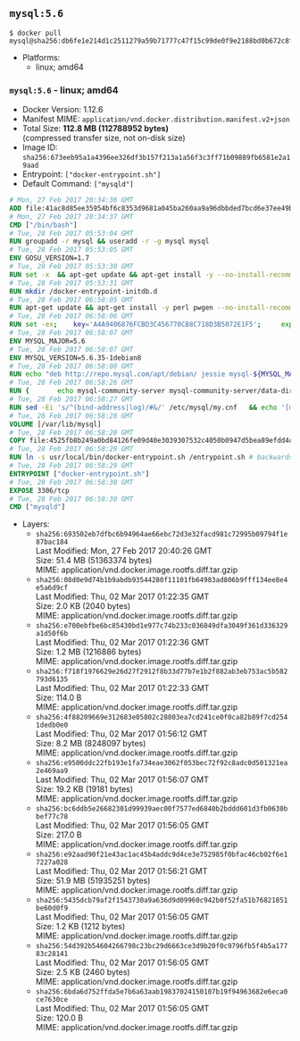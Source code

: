 ## `mysql:5.6`

```console
$ docker pull mysql@sha256:db6fe1e214d1c2511279a59b71777c47f15c99de0f9e2188bd0b672c8f0b6e07
```

-	Platforms:
	-	linux; amd64

### `mysql:5.6` - linux; amd64

-	Docker Version: 1.12.6
-	Manifest MIME: `application/vnd.docker.distribution.manifest.v2+json`
-	Total Size: **112.8 MB (112788952 bytes)**  
	(compressed transfer size, not on-disk size)
-	Image ID: `sha256:673eeb95a1a4396ee326df3b157f213a1a56f3c3ff71b09889fb6581e2a19aad`
-	Entrypoint: `["docker-entrypoint.sh"]`
-	Default Command: `["mysqld"]`

```dockerfile
# Mon, 27 Feb 2017 20:34:36 GMT
ADD file:41ac8d85ee35954bf6c8353d9681a045ba260aa9a96dbbded7bcd6e37ee49bea in / 
# Mon, 27 Feb 2017 20:34:37 GMT
CMD ["/bin/bash"]
# Tue, 28 Feb 2017 05:53:04 GMT
RUN groupadd -r mysql && useradd -r -g mysql mysql
# Tue, 28 Feb 2017 05:53:05 GMT
ENV GOSU_VERSION=1.7
# Tue, 28 Feb 2017 05:53:30 GMT
RUN set -x 	&& apt-get update && apt-get install -y --no-install-recommends ca-certificates wget && rm -rf /var/lib/apt/lists/* 	&& wget -O /usr/local/bin/gosu "https://github.com/tianon/gosu/releases/download/$GOSU_VERSION/gosu-$(dpkg --print-architecture)" 	&& wget -O /usr/local/bin/gosu.asc "https://github.com/tianon/gosu/releases/download/$GOSU_VERSION/gosu-$(dpkg --print-architecture).asc" 	&& export GNUPGHOME="$(mktemp -d)" 	&& gpg --keyserver ha.pool.sks-keyservers.net --recv-keys B42F6819007F00F88E364FD4036A9C25BF357DD4 	&& gpg --batch --verify /usr/local/bin/gosu.asc /usr/local/bin/gosu 	&& rm -r "$GNUPGHOME" /usr/local/bin/gosu.asc 	&& chmod +x /usr/local/bin/gosu 	&& gosu nobody true 	&& apt-get purge -y --auto-remove ca-certificates wget
# Tue, 28 Feb 2017 05:53:31 GMT
RUN mkdir /docker-entrypoint-initdb.d
# Tue, 28 Feb 2017 06:58:05 GMT
RUN apt-get update && apt-get install -y perl pwgen --no-install-recommends && rm -rf /var/lib/apt/lists/*
# Tue, 28 Feb 2017 06:58:06 GMT
RUN set -ex; 	key='A4A9406876FCBD3C456770C88C718D3B5072E1F5'; 	export GNUPGHOME="$(mktemp -d)"; 	gpg --keyserver ha.pool.sks-keyservers.net --recv-keys "$key"; 	gpg --export "$key" > /etc/apt/trusted.gpg.d/mysql.gpg; 	rm -r "$GNUPGHOME"; 	apt-key list > /dev/null
# Tue, 28 Feb 2017 06:58:07 GMT
ENV MYSQL_MAJOR=5.6
# Tue, 28 Feb 2017 06:58:07 GMT
ENV MYSQL_VERSION=5.6.35-1debian8
# Tue, 28 Feb 2017 06:58:08 GMT
RUN echo "deb http://repo.mysql.com/apt/debian/ jessie mysql-${MYSQL_MAJOR}" > /etc/apt/sources.list.d/mysql.list
# Tue, 28 Feb 2017 06:58:26 GMT
RUN { 		echo mysql-community-server mysql-community-server/data-dir select ''; 		echo mysql-community-server mysql-community-server/root-pass password ''; 		echo mysql-community-server mysql-community-server/re-root-pass password ''; 		echo mysql-community-server mysql-community-server/remove-test-db select false; 	} | debconf-set-selections 	&& apt-get update && apt-get install -y mysql-server="${MYSQL_VERSION}" && rm -rf /var/lib/apt/lists/* 	&& rm -rf /var/lib/mysql && mkdir -p /var/lib/mysql /var/run/mysqld 	&& chown -R mysql:mysql /var/lib/mysql /var/run/mysqld 	&& chmod 777 /var/run/mysqld
# Tue, 28 Feb 2017 06:58:27 GMT
RUN sed -Ei 's/^(bind-address|log)/#&/' /etc/mysql/my.cnf 	&& echo '[mysqld]\nskip-host-cache\nskip-name-resolve' > /etc/mysql/conf.d/docker.cnf
# Tue, 28 Feb 2017 06:58:28 GMT
VOLUME [/var/lib/mysql]
# Tue, 28 Feb 2017 06:58:28 GMT
COPY file:4525fb8b249a0bd84126fe09d40e3039307532c4050b0947d5bea89efdd4c1c9 in /usr/local/bin/ 
# Tue, 28 Feb 2017 06:58:29 GMT
RUN ln -s usr/local/bin/docker-entrypoint.sh /entrypoint.sh # backwards compat
# Tue, 28 Feb 2017 06:58:29 GMT
ENTRYPOINT ["docker-entrypoint.sh"]
# Tue, 28 Feb 2017 06:58:30 GMT
EXPOSE 3306/tcp
# Tue, 28 Feb 2017 06:58:30 GMT
CMD ["mysqld"]
```

-	Layers:
	-	`sha256:693502eb7dfbc6b94964ae66ebc72d3e32facd981c72995b09794f1e87bac184`  
		Last Modified: Mon, 27 Feb 2017 20:40:26 GMT  
		Size: 51.4 MB (51363374 bytes)  
		MIME: application/vnd.docker.image.rootfs.diff.tar.gzip
	-	`sha256:08d0e9d74b1b9abdb93544280f11101fb64983ad806b9fff134ee8e4e5a6d9cf`  
		Last Modified: Thu, 02 Mar 2017 01:22:35 GMT  
		Size: 2.0 KB (2040 bytes)  
		MIME: application/vnd.docker.image.rootfs.diff.tar.gzip
	-	`sha256:e700ebfbe6bc85430bd1e977c74b233c036049dfa3049f361d336329a1d50f6b`  
		Last Modified: Thu, 02 Mar 2017 01:22:36 GMT  
		Size: 1.2 MB (1216886 bytes)  
		MIME: application/vnd.docker.image.rootfs.diff.tar.gzip
	-	`sha256:f718f1976629e26d27f2912f8b33d77b7e1b2f882ab3eb753ac5b582793d6135`  
		Last Modified: Thu, 02 Mar 2017 01:22:33 GMT  
		Size: 114.0 B  
		MIME: application/vnd.docker.image.rootfs.diff.tar.gzip
	-	`sha256:4f88209669e312683e05802c28803ea7cd241ce0f0ca82b89f7cd2541dedb0e0`  
		Last Modified: Thu, 02 Mar 2017 01:56:12 GMT  
		Size: 8.2 MB (8248097 bytes)  
		MIME: application/vnd.docker.image.rootfs.diff.tar.gzip
	-	`sha256:e9500ddc22fb193e1fa734eae3062f053bec72f92c8adc0d501321ea2e469aa9`  
		Last Modified: Thu, 02 Mar 2017 01:56:07 GMT  
		Size: 19.2 KB (19181 bytes)  
		MIME: application/vnd.docker.image.rootfs.diff.tar.gzip
	-	`sha256:bc6ddb5e26682301d99939aec00f7577ed6840b2bddd601d3fb0630bbef77c78`  
		Last Modified: Thu, 02 Mar 2017 01:56:05 GMT  
		Size: 217.0 B  
		MIME: application/vnd.docker.image.rootfs.diff.tar.gzip
	-	`sha256:e92aad90f21e43ac1ac45b4addc9d4ce3e752985f0bfac46cb02f6e17227a028`  
		Last Modified: Thu, 02 Mar 2017 01:56:21 GMT  
		Size: 51.9 MB (51935251 bytes)  
		MIME: application/vnd.docker.image.rootfs.diff.tar.gzip
	-	`sha256:5435dcb79af2f1543730a9a636d9d09960c942b0f52fa51b76821851be60d0f9`  
		Last Modified: Thu, 02 Mar 2017 01:56:05 GMT  
		Size: 1.2 KB (1212 bytes)  
		MIME: application/vnd.docker.image.rootfs.diff.tar.gzip
	-	`sha256:54d392b54604266798c23bc29d6663ce3d9b20f0c9796fb5f4b5a17783c28141`  
		Last Modified: Thu, 02 Mar 2017 01:56:05 GMT  
		Size: 2.5 KB (2460 bytes)  
		MIME: application/vnd.docker.image.rootfs.diff.tar.gzip
	-	`sha256:6bda6d752ffda5e7b6a63aab19837024150107b19f94963682e6eca0ce7630ce`  
		Last Modified: Thu, 02 Mar 2017 01:56:05 GMT  
		Size: 120.0 B  
		MIME: application/vnd.docker.image.rootfs.diff.tar.gzip
